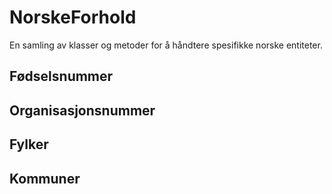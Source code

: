 # NorskeForhold
En samling av klasser og metoder for å håndtere spesifikke norske entiteter.

## Fødselsnummer

## Organisasjonsnummer

## Fylker

## Kommuner

